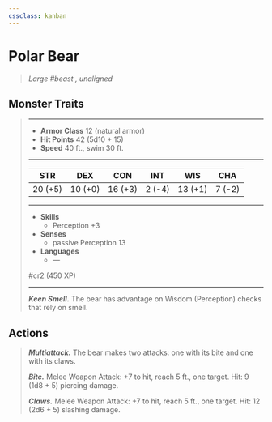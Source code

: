 ```yaml
---
cssclass: kanban
---
```


# Polar Bear
>*Large #beast , unaligned*
## Monster Traits
>___
>- **Armor Class** 12 (natural armor)
>- **Hit Points** 42 (5d10 + 15)
>- **Speed** 40 ft., swim 30 ft.
>___
>|STR|DEX|CON|INT|WIS|CHA|
>|:---:|:---:|:---:|:---:|:---:|:---:|
>|20 (+5)|10 (+0)|16 (+3)|2 (-4)|13 (+1)|7 (-2)|
>___
>- **Skills**
>	 - Perception +3
>- **Senses**
>	 - passive Perception 13
>- **Languages**
>	 - —
>
> #cr2 (450 XP)
>___
>***Keen Smell.*** The bear has advantage on Wisdom (Perception) checks that rely on smell.  
>
## Actions
>***Multiattack.*** The bear makes two attacks: one with its bite and one with its claws.  
>
>***Bite.*** Melee Weapon Attack: +7 to hit, reach 5 ft., one target. Hit: 9 (1d8 + 5) piercing damage.  
>
>***Claws.*** Melee Weapon Attack: +7 to hit, reach 5 ft., one target. Hit: 12 (2d6 + 5) slashing damage.